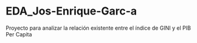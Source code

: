 # EDA_Jos-Enrique-Garc-a
Proyecto para analizar la relación existente entre el índice de GINI y el PIB Per Capita
